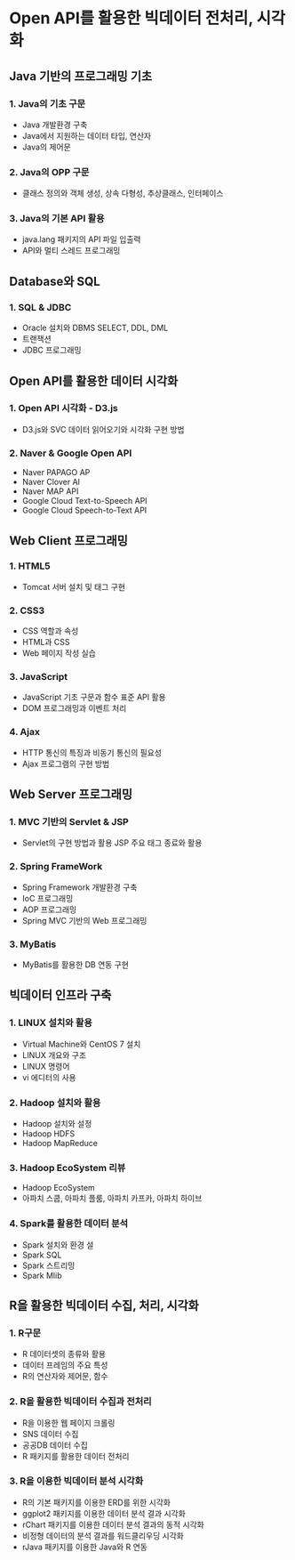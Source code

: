 # Open API를 활용한 빅데이터 전처리, 시각화





## Java 기반의 프로그래밍 기초

### 1. Java의 기초 구문

- Java 개발환경 구축
- Java에서 지원하는 데이터 타입, 연산자
- Java의 제어문

### 2. Java의 OPP 구문

- 클래스 정의와 객체 생성, 상속 다형성, 추상클래스, 인터페이스

### 3. Java의 기본 API 활용

- java.lang 패키지의 API 파일 입출력
- API와 멀티 스레드 프로그래밍





## Database와 SQL

### 1. SQL & JDBC

- Oracle 설치와 DBMS SELECT, DDL, DML
- 트랜잭션
- JDBC 프로그래밍





## Open API를 활용한 데이터 시각화

### 1. Open API 시각화 - D3.js

- D3.js와 SVC 데이터 읽어오기와 시각화 구현 방법

### 2. Naver & Google Open API

- Naver PAPAGO AP
- Naver Clover AI
- Naver MAP API
- Google Cloud Text-to-Speech API
- Google Cloud Speech-to-Text API





## Web Client 프로그래밍

### 1. HTML5

- Tomcat 서버 설치 및 태그 구현

### 2. CSS3

- CSS 역할과 속성
- HTML과 CSS
- Web 페이지 작성 실습

### 3. JavaScript

- JavaScript 기초 구문과 함수 표준 API 활용
- DOM 프로그래밍과 이벤트 처리

### 4. Ajax

- HTTP 통신의 특징과 비동기 통신의 필요성
- Ajax 프로그램의 구현 방법





## Web Server 프로그래밍

###  1. MVC 기반의 Servlet & JSP

- Servlet의 구현 방법과 활용 JSP 주요 태그 종료와 활용

### 2. Spring FrameWork

- Spring Framework 개발환경 구축
- IoC 프로그래밍
- AOP 프로그래밍
- Spring MVC 기반의 Web 프로그래밍

### 3. MyBatis

- MyBatis를 활용한 DB 연동 구현





## 빅데이터 인프라 구축

### 1. LINUX 설치와 활용

- Virtual Machine와 CentOS 7 설치
- LINUX 개요와 구조
- LINUX 명령어
- vi 에디터의 사용

### 2. Hadoop 설치와 활용

- Hadoop 설치와 설정
- Hadoop HDFS
- Hadoop MapReduce

### 3. Hadoop EcoSystem 리뷰

- Hadoop EcoSystem
- 아파치 스쿱, 아파치 플룸, 아파치 카프카, 아파치 하이브

### 4. Spark를 활용한 데이터 분석

- Spark 설치와 환경 설 
- Spark SQL
- Spark 스트리밍
- Spark Mlib





## R을 활용한 빅데이터 수집, 처리, 시각화

### 1. R구문

- R 데이터셋의 종류와 활용
- 데이터 프레임의 주요 특성
- R의 연산자와 제어문, 함수

### 2. R을 활용한 빅데이터 수집과 전처리

- R을 이용한 웹 페이지 크롤링
- SNS 데이터 수집
- 공공DB 데이터 수집
- R 패키지를 활용한 데이터 전처리

### 3. R을 이용한 빅데이터 분석 시각화

- R의 기본 패키지를 이용한 ERD를 위한 시각화
-  ggplot2 패키지를 이용한 데이터 분석 결과 시각화
- rChart 패키지를 이용한 데이터 분석 결과의 동적 시각화
- 비정형 데이터의 분석 결과를 워드클리우딩 시각화
- rJava 패키지를 이용한 Java와 R 연동